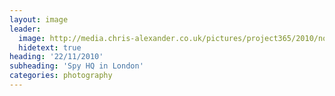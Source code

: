 ```yaml
---
layout: image
leader:
  image: http://media.chris-alexander.co.uk/pictures/project365/2010/nov/22/221110.jpg
  hidetext: true
heading: '22/11/2010'
subheading: 'Spy HQ in London'
categories: photography
---
```

